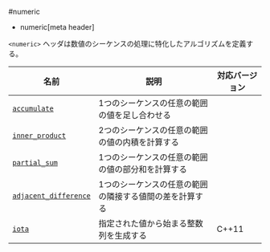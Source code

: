 #numeric
* numeric[meta header]

`<numeric>` ヘッダは数値のシーケンスの処理に特化したアルゴリズムを定義する。


| 名前 | 説明 | 対応バージョン |
|-----------------------------------------------|------------------------------------------------|-------|
| [`accumulate`](numeric/accumulate.md)       | 1つのシーケンスの任意の範囲の値を足し合わせる  | |
| [`inner_product`](numeric/inner_product.md) | 2つのシーケンスの任意の範囲の値の内積を計算する | |
| [`partial_sum`](numeric/partial_sum.md)     | 1つのシーケンスの任意の範囲の値の部分和を計算する  | |
| [`adjacent_difference`](numeric/adjacent_difference.md) | 1つのシーケンスの任意の範囲の隣接する値間の差を計算する | |
| [`iota`](numeric/iota.md)                   | 指定された値から始まる整数列を生成する | C++11 |

